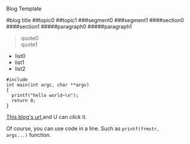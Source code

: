 Blog Template

#blog title
##topic0
##topic1
###segment0
###segment1
####section0
####section1
#####paragraph0
#####paragraph1
>quote0<br />quote1

* list0
* list1
* list2

<pre>
<code>#include <stdio.h>
int main(int argc, char **argv)
{
  printf("hello world~\n");
  return 0;
}</code>
</pre>

[This blog's url](https://github.com/sintrb/techblog/blob/master/BlogTemplate.md),and U can *click* it.

Of course, you can use code in a line. Such as <code>printf(frmstr, args...)</code> function.
